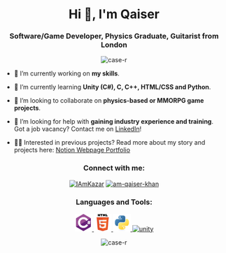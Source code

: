 <h1 align="center">Hi 👋, I'm Qaiser</h1>
<h3 align="center">Software/Game Developer, Physics Graduate, Guitarist from London</h3>

<p align="center"> <img src="https://komarev.com/ghpvc/?username=case-r&label=Profile%20views&color=0e75b6&style=flat" alt="case-r" /> </p>

- 🔭 I’m currently working on **my skills**.

- 🌱 I’m currently learning **Unity (C#), C, C++, HTML/CSS and Python**.

- 👯 I’m looking to collaborate on **physics-based or MMORPG game projects**.

- 🤝 I’m looking for help with **gaining industry experience and training**. Got a job vacancy? Contact me on [LinkedIn](https://linkedin.com/in/am-qaiser-khan)!

- 👨‍💻 Interested in previous projects? Read more about my story and projects here: [Notion Webpage Portfolio](https://qaiser-khan.notion.site/qaiser-khan/Home-611037534bcd40069d14fcf72ea6057c)

<h3 align="center">Connect with me:</h3>
<p align="center">
<a href="https://twitter.com/IAmKazar" target="blank"><img align="center" src="https://raw.githubusercontent.com/rahuldkjain/github-profile-readme-generator/master/src/images/icons/Social/twitter.svg" alt="IAmKazar" height="30" width="40" /></a>
<a href="https://linkedin.com/in/am-qaiser-khan" target="blank"><img align="center" src="https://raw.githubusercontent.com/rahuldkjain/github-profile-readme-generator/master/src/images/icons/Social/linked-in-alt.svg" alt="am-qaiser-khan" height="30" width="40" /></a>
</p>

<h3 align="center">Languages and Tools:</h3>
<p align="center"> <a href="https://www.w3schools.com/cs/" target="_blank" rel="noreferrer"> <img src="https://raw.githubusercontent.com/devicons/devicon/master/icons/csharp/csharp-original.svg" alt="csharp" width="40" height="40"/> </a> <a href="https://www.w3.org/html/" target="_blank" rel="noreferrer"> <img src="https://raw.githubusercontent.com/devicons/devicon/master/icons/html5/html5-original-wordmark.svg" alt="html5" width="40" height="40"/> </a> <a href="https://www.python.org" target="_blank" rel="noreferrer"> <img src="https://raw.githubusercontent.com/devicons/devicon/master/icons/python/python-original.svg" alt="python" width="40" height="40"/> </a> <a href="https://unity.com/" target="_blank" rel="noreferrer"> <img src="https://www.vectorlogo.zone/logos/unity3d/unity3d-icon.svg" alt="unity" width="40" height="40"/> </a> </p>

<p align="center"><img src="https://github-readme-stats.vercel.app/api/top-langs?username=case-r&show_icons=true&locale=en&layout=compact" alt="case-r" /></p>

